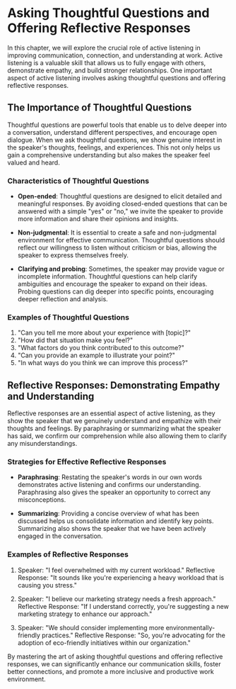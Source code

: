 Asking Thoughtful Questions and Offering Reflective Responses
==========================================================================================================================

In this chapter, we will explore the crucial role of active listening in improving communication, connection, and understanding at work. Active listening is a valuable skill that allows us to fully engage with others, demonstrate empathy, and build stronger relationships. One important aspect of active listening involves asking thoughtful questions and offering reflective responses.

The Importance of Thoughtful Questions
--------------------------------------

Thoughtful questions are powerful tools that enable us to delve deeper into a conversation, understand different perspectives, and encourage open dialogue. When we ask thoughtful questions, we show genuine interest in the speaker's thoughts, feelings, and experiences. This not only helps us gain a comprehensive understanding but also makes the speaker feel valued and heard.

### Characteristics of Thoughtful Questions

* **Open-ended**: Thoughtful questions are designed to elicit detailed and meaningful responses. By avoiding closed-ended questions that can be answered with a simple "yes" or "no," we invite the speaker to provide more information and share their opinions and insights.

* **Non-judgmental**: It is essential to create a safe and non-judgmental environment for effective communication. Thoughtful questions should reflect our willingness to listen without criticism or bias, allowing the speaker to express themselves freely.

* **Clarifying and probing**: Sometimes, the speaker may provide vague or incomplete information. Thoughtful questions can help clarify ambiguities and encourage the speaker to expand on their ideas. Probing questions can dig deeper into specific points, encouraging deeper reflection and analysis.

### Examples of Thoughtful Questions

1. "Can you tell me more about your experience with \[topic\]?"
2. "How did that situation make you feel?"
3. "What factors do you think contributed to this outcome?"
4. "Can you provide an example to illustrate your point?"
5. "In what ways do you think we can improve this process?"

Reflective Responses: Demonstrating Empathy and Understanding
-------------------------------------------------------------

Reflective responses are an essential aspect of active listening, as they show the speaker that we genuinely understand and empathize with their thoughts and feelings. By paraphrasing or summarizing what the speaker has said, we confirm our comprehension while also allowing them to clarify any misunderstandings.

### Strategies for Effective Reflective Responses

* **Paraphrasing**: Restating the speaker's words in our own words demonstrates active listening and confirms our understanding. Paraphrasing also gives the speaker an opportunity to correct any misconceptions.

* **Summarizing**: Providing a concise overview of what has been discussed helps us consolidate information and identify key points. Summarizing also shows the speaker that we have been actively engaged in the conversation.

### Examples of Reflective Responses

1. Speaker: "I feel overwhelmed with my current workload." Reflective Response: "It sounds like you're experiencing a heavy workload that is causing you stress."

2. Speaker: "I believe our marketing strategy needs a fresh approach." Reflective Response: "If I understand correctly, you're suggesting a new marketing strategy to enhance our approach."

3. Speaker: "We should consider implementing more environmentally-friendly practices." Reflective Response: "So, you're advocating for the adoption of eco-friendly initiatives within our organization."

By mastering the art of asking thoughtful questions and offering reflective responses, we can significantly enhance our communication skills, foster better connections, and promote a more inclusive and productive work environment.
